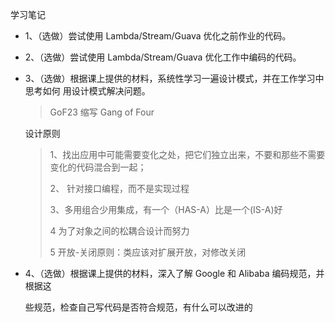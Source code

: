 学习笔记

- 1、（选做）尝试使用 Lambda/Stream/Guava 优化之前作业的代码。

- 2、（选做）尝试使用 Lambda/Stream/Guava 优化工作中编码的代码。

- 3、（选做）根据课上提供的材料，系统性学习一遍设计模式，并在工作学习中思考如何
  用设计模式解决问题。

  > GoF23 缩写 Gang of Four
  
  设计原则
  
  > 1、找出应用中可能需要变化之处，把它们独立出来，不要和那些不需要变化的代码混合到一起；
  >
  > 2、 针对接口编程，而不是实现过程
  >
  > 3、多用组合少用集成，有一个（HAS-A）比是一个(IS-A)好
  >
  > 4 为了对象之间的松耦合设计而努力
  >
  > 5 开放-关闭原则：类应该对扩展开放，对修改关闭
  
- 4、（选做）根据课上提供的材料，深入了解 Google 和 Alibaba 编码规范，并根据这

  些规范，检查自己写代码是否符合规范，有什么可以改进的  
  
  



